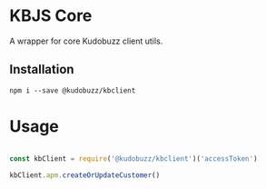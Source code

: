 # KBJS Core
A wrapper for core Kudobuzz client utils.

## Installation

`npm i --save @kudobuzz/kbclient`


# Usage 

``` javascript

const kbClient = require('@kudobuzz/kbclient')('accessToken')

kbClient.apm.createOrUpdateCustomer()
```